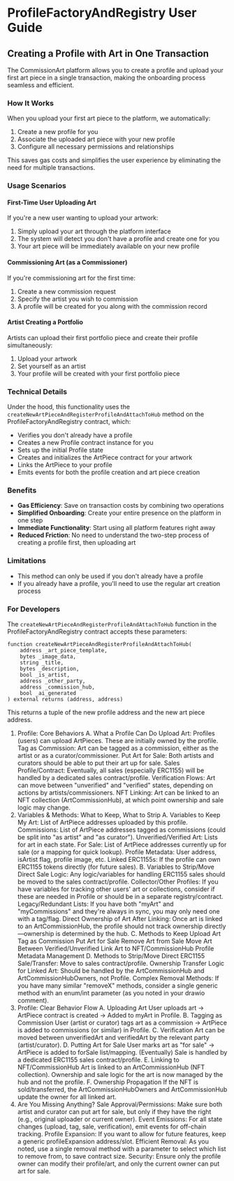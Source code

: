 # ProfileFactoryAndRegistry User Guide

## Creating a Profile with Art in One Transaction

The CommissionArt platform allows you to create a profile and upload your first art piece in a single transaction, making the onboarding process seamless and efficient.

### How It Works

When you upload your first art piece to the platform, we automatically:

1. Create a new profile for you
2. Associate the uploaded art piece with your new profile
3. Configure all necessary permissions and relationships

This saves gas costs and simplifies the user experience by eliminating the need for multiple transactions.

### Usage Scenarios

#### First-Time User Uploading Art

If you're a new user wanting to upload your artwork:

1. Simply upload your art through the platform interface
2. The system will detect you don't have a profile and create one for you
3. Your art piece will be immediately available on your new profile

#### Commissioning Art (as a Commissioner)

If you're commissioning art for the first time:

1. Create a new commission request
2. Specify the artist you wish to commission
3. A profile will be created for you along with the commission record

#### Artist Creating a Portfolio

Artists can upload their first portfolio piece and create their profile simultaneously:

1. Upload your artwork
2. Set yourself as an artist
3. Your profile will be created with your first portfolio piece

### Technical Details

Under the hood, this functionality uses the `createNewArtPieceAndRegisterProfileAndAttachToHub` method on the ProfileFactoryAndRegistry contract, which:

- Verifies you don't already have a profile
- Creates a new Profile contract instance for you
- Sets up the initial Profile state
- Creates and initializes the ArtPiece contract for your artwork
- Links the ArtPiece to your profile
- Emits events for both the profile creation and art piece creation

### Benefits

- **Gas Efficiency**: Save on transaction costs by combining two operations
- **Simplified Onboarding**: Create your entire presence on the platform in one step
- **Immediate Functionality**: Start using all platform features right away
- **Reduced Friction**: No need to understand the two-step process of creating a profile first, then uploading art

### Limitations

- This method can only be used if you don't already have a profile
- If you already have a profile, you'll need to use the regular art creation process

### For Developers

The `createNewArtPieceAndRegisterProfileAndAttachToHub` function in the ProfileFactoryAndRegistry contract accepts these parameters:

```solidity
function createNewArtPieceAndRegisterProfileAndAttachToHub(
    address _art_piece_template,
    bytes _image_data,
    string _title,
    bytes _description,
    bool _is_artist,
    address _other_party,
    address _commission_hub,
    bool _ai_generated
) external returns (address, address)
```

This returns a tuple of the new profile address and the new art piece address. 



1. Profile: Core Behaviors
A. What a Profile Can Do
Upload Art: Profiles (users) can upload ArtPieces. These are initially owned by the profile.
Tag as Commission: Art can be tagged as a commission, either as the artist or as a curator/commissioner.
Put Art for Sale: Both artists and curators should be able to put their art up for sale.
Sales Profile/Contract: Eventually, all sales (especially ERC1155) will be handled by a dedicated sales contract/profile.
Verification Flows: Art can move between "unverified" and "verified" states, depending on actions by artists/commissioners.
NFT Linking: Art can be linked to an NFT collection (ArtCommissionHub), at which point ownership and sale logic may change.
2. Variables & Methods: What to Keep, What to Strip
A. Variables to Keep
My Art: List of ArtPiece addresses uploaded by this profile.
Commissions: List of ArtPiece addresses tagged as commissions (could be split into "as artist" and "as curator").
Unverified/Verified Art: Lists for art in each state.
For Sale: List of ArtPiece addresses currently up for sale (or a mapping for quick lookup).
Profile Metadata: User address, isArtist flag, profile image, etc.
Linked ERC1155s: If the profile can own ERC1155 tokens directly (for future sales).
B. Variables to Strip/Move
Direct Sale Logic: Any logic/variables for handling ERC1155 sales should be moved to the sales contract/profile.
Collector/Other Profiles: If you have variables for tracking other users' art or collections, consider if these are needed in Profile or should be in a separate registry/contract.
Legacy/Redundant Lists: If you have both "myArt" and "myCommissions" and they're always in sync, you may only need one with a tag/flag.
Direct Ownership of Art After Linking: Once art is linked to an ArtCommissionHub, the profile should not track ownership directly—ownership is determined by the hub.
C. Methods to Keep
Upload Art
Tag as Commission
Put Art for Sale
Remove Art from Sale
Move Art Between Verified/Unverified
Link Art to NFT/CommissionHub
Profile Metadata Management
D. Methods to Strip/Move
Direct ERC1155 Sale/Transfer: Move to sales contract/profile.
Ownership Transfer Logic for Linked Art: Should be handled by the ArtCommissionHub and ArtCommissionHubOwners, not Profile.
Complex Removal Methods: If you have many similar "removeX" methods, consider a single generic method with an enum/int parameter (as you noted in your drawio comment).
3. Profile: Clear Behavior Flow
A. Uploading Art
User uploads art → ArtPiece contract is created → Added to myArt in Profile.
B. Tagging as Commission
User (artist or curator) tags art as a commission → ArtPiece is added to commissions (or similar) in Profile.
C. Verification
Art can be moved between unverifiedArt and verifiedArt by the relevant party (artist/curator).
D. Putting Art for Sale
User marks art as "for sale" → ArtPiece is added to forSale list/mapping.
(Eventually) Sale is handled by a dedicated ERC1155 sales contract/profile.
E. Linking to NFT/CommissionHub
Art is linked to an ArtCommissionHub (NFT collection).
Ownership and sale logic for the art is now managed by the hub and not the profile.
F. Ownership Propagation
If the NFT is sold/transferred, the ArtCommissionHubOwners and ArtCommissionHub update the owner for all linked art.
4. Are You Missing Anything?
Sale Approval/Permissions: Make sure both artist and curator can put art for sale, but only if they have the right (e.g., original uploader or current owner).
Event Emissions: For all state changes (upload, tag, sale, verification), emit events for off-chain tracking.
Profile Expansion: If you want to allow for future features, keep a generic profileExpansion address/slot.
Efficient Removal: As you noted, use a single removal method with a parameter to select which list to remove from, to save contract size.
Security: Ensure only the profile owner can modify their profile/art, and only the current owner can put art for sale.
